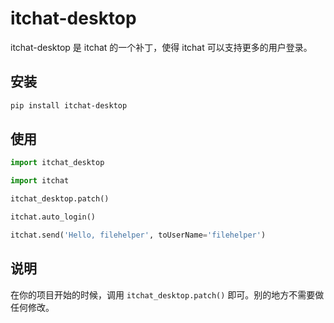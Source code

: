 # itchat-desktop

itchat-desktop 是 itchat 的一个补丁，使得 itchat 可以支持更多的用户登录。

## 安装

```bash
pip install itchat-desktop
```

## 使用

```python
import itchat_desktop

import itchat

itchat_desktop.patch()

itchat.auto_login()

itchat.send('Hello, filehelper', toUserName='filehelper')
```

## 说明

在你的项目开始的时候，调用 `itchat_desktop.patch()` 即可。别的地方不需要做任何修改。